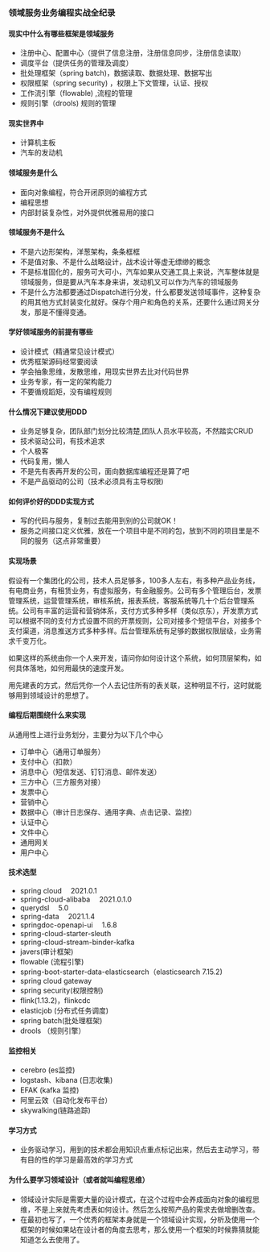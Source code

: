 ### 领域服务业务编程实战全纪录

#### 现实中什么有哪些框架是领域服务

* 注册中心、配置中心（提供了信息注册，注册信息同步，注册信息读取）
* 调度平台（提供任务的管理及调度）
* 批处理框架（spring batch)，数据读取、数据处理、数据写出
* 权限框架（spring security) ，权限上下文管理，认证、授权
* 工作流引擎（flowable) ,流程的管理
* 规则引擎（drools) 规则的管理

#### 现实世界中

* 计算机主板
* 汽车的发动机

#### 领域服务是什么

* 面向对象编程，符合开闭原则的编程方式
* 编程思想
* 内部封装复杂性，对外提供优雅易用的接口

#### 领域服务不是什么

* 不是六边形架构，洋葱架构，条条框框
* 不是值对象、不是什么战略设计，战术设计等虚无缥缈的概念
* 不是标准固化的，服务可大可小，汽车如果从交通工具上来说，汽车整体就是领域服务，但是要从汽车本身来讲，发动机又可以作为汽车的领域服务
* 不是什么方法都要通过Dispatch进行分发，什么都要发送领域事件，这种复杂的用其他方式封装变化就好。保存个用户和角色的关系，还要什么通过网关分发，那是不懂得变通。

#### 学好领域服务的前提有哪些

* 设计模式（精通常见设计模式）
* 优秀框架源码经常要阅读
* 学会抽象思维，发散思维，用现实世界去比对代码世界
* 业务专家，有一定的架构能力
* 不要循规蹈矩，没有编程规则


#### 什么情况下建议使用DDD

* 业务足够复杂，团队部门划分比较清楚,团队人员水平较高，不然踏实CRUD
* 技术驱动公司，有技术追求
* 个人极客
* 代码复用，懒人
* 不是先有表再开发的公司，面向数据库编程还是算了吧
* 不是产品驱动的公司（技术必须具有主导权限)

#### 如何评价好的DDD实现方式

* 写的代码与服务，复制过去能用到别的公司就OK！
* 服务之间接口定义优雅，放在一个项目中是不同的包，放到不同的项目里是不同的服务（这点非常重要）


#### 实现场景

假设有一个集团化的公司，技术人员足够多，100多人左右，有多种产品业务线，有电商业务，有租赁业务，有虚拟服务，有金融服务。公司有多个管理后台，发票管理系统，运营管理系统，审核系统，报表系统，客服系统等几十个后台管理系统。公司有丰富的运营和营销体系，支付方式多种多样（类似京东），开发票方式可以根据不同的支付方式设置不同的开票规则，公司对接多个短信平台，对接多个支付渠道，消息推送方式多种多样。后台管理系统有足够的数据权限层级，业务需求千变万化。

如果这样的系统由你一个人来开发，请问你如何设计这个系统，如何顶层架构，如何具体落地，如何用最快的速度开发。

用先建表的方式，然后凭你一个人去记住所有的表关联，这种明显不行，这时就能够用到领域设计的思想了。

#### 编程后期围绕什么来实现

从通用性上进行业务划分，主要分为以下几个中心

* 订单中心（通用订单服务）
* 支付中心（扣款）
* 消息中心（短信发送、钉钉消息、邮件发送）
* 三方中心（三方服务对接）
* 发票中心
* 营销中心
* 数据中心（审计日志保存、通用字典、点击记录、监控）
* 认证中心
* 文件中心
* 通用网关
* 用户中心

#### 技术选型

* spring cloud &emsp;2021.0.1
* spring-cloud-alibaba &emsp;2021.0.1.0
* querydsl &emsp;5.0
* spring-data &emsp;2021.1.4
* springdoc-openapi-ui &emsp;1.6.8
* spring-cloud-starter-sleuth
* spring-cloud-stream-binder-kafka
* javers(审计框架)
* flowable (流程引擎)
* spring-boot-starter-data-elasticsearch（elasticsearch 7.15.2)
* spring cloud gateway
* spring security(权限控制)
* flink(1.13.2)，flinkcdc
* elasticjob (分布式任务调度)
* spring batch(批处理框架)
* drools （规则引擎）

#### 监控相关

* cerebro (es监控)
* logstash、kibana (日志收集)
* EFAK (kafka 监控)
* 阿里云效（自动化发布平台）
* skywalking(链路追踪)

#### 学习方式

* 业务驱动学习，用到的技术都会用知识点重点标记出来，然后去主动学习，带有目的性的学习是最高效的学习方式

#### 为什么要学习领域设计（或者就叫编程思维）

* 领域设计实际是需要大量的设计模式，在这个过程中会养成面向对象的编程思维，不是上来就先考虑表如何设计。然后怎么按照产品的需求去做增删改查。
* 在最初也写了，一个优秀的框架本身就是一个领域设计实现，分析及使用一个框架的时候如果站在设计者的角度去思考，那么使用一个框架的时候靠猜就能知道怎么去使用了。



